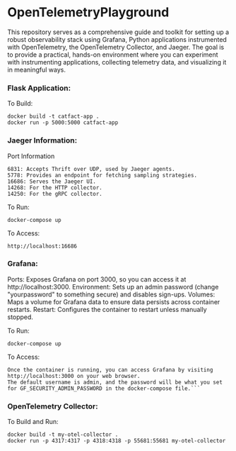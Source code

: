 # OpenTelemetryPlayground

This repository serves as a comprehensive guide and toolkit for setting up a robust observability stack using Grafana, Python applications instrumented with OpenTelemetry, the OpenTelemetry Collector, and Jaeger. The goal is to provide a practical, hands-on environment where you can experiment with instrumenting applications, collecting telemetry data, and visualizing it in meaningful ways.


### Flask Application: 

To Build: 
````
docker build -t catfact-app . 
docker run -p 5000:5000 catfact-app
````

### Jaeger Information: 
Port Information
````
6831: Accepts Thrift over UDP, used by Jaeger agents.
5778: Provides an endpoint for fetching sampling strategies.
16686: Serves the Jaeger UI.
14268: For the HTTP collector.
14250: For the gRPC collector.
````

To Run: 
````
docker-compose up
````
To Access: 
````
http://localhost:16686
````


### Grafana: 

Ports: Exposes Grafana on port 3000, so you can access it at http://localhost:3000.
Environment: Sets up an admin password (change "yourpassword" to something secure) and disables sign-ups.
Volumes: Maps a volume for Grafana data to ensure data persists across container restarts.
Restart: Configures the container to restart unless manually stopped.

To Run: 
````
docker-compose up
````

To Access: 
```
Once the container is running, you can access Grafana by visiting http://localhost:3000 on your web browser.
The default username is admin, and the password will be what you set for GF_SECURITY_ADMIN_PASSWORD in the docker-compose file.```
```
### OpenTelemetry Collector: 

To Build and Run: 
```
docker build -t my-otel-collector .
docker run -p 4317:4317 -p 4318:4318 -p 55681:55681 my-otel-collector
```


